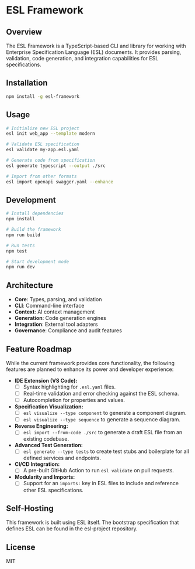 # ESL Framework

## Overview
The ESL Framework is a TypeScript-based CLI and library for working with Enterprise Specification Language (ESL) documents. It provides parsing, validation, code generation, and integration capabilities for ESL specifications.

## Installation
```bash
npm install -g esl-framework
```

## Usage
```bash
# Initialize new ESL project
esl init web_app --template modern

# Validate ESL specification
esl validate my-app.esl.yaml

# Generate code from specification
esl generate typescript --output ./src

# Import from other formats
esl import openapi swagger.yaml --enhance
```

## Development
```bash
# Install dependencies
npm install

# Build the framework
npm run build

# Run tests
npm test

# Start development mode
npm run dev
```

## Architecture
- **Core**: Types, parsing, and validation
- **CLI**: Command-line interface
- **Context**: AI context management
- **Generation**: Code generation engines
- **Integration**: External tool adapters
- **Governance**: Compliance and audit features

## Feature Roadmap
While the current framework provides core functionality, the following features are planned to enhance its power and developer experience:

- **IDE Extension (VS Code):**
    - [ ] Syntax highlighting for `.esl.yaml` files.
    - [ ] Real-time validation and error checking against the ESL schema.
    - [ ] Autocompletion for properties and values.

- **Specification Visualization:**
    - [ ] `esl visualize --type component` to generate a component diagram.
    - [ ] `esl visualize --type sequence` to generate a sequence diagram.

- **Reverse Engineering:**
    - [ ] `esl import --from-code ./src` to generate a draft ESL file from an existing codebase.

- **Advanced Test Generation:**
    - [ ] `esl generate --type tests` to create test stubs and boilerplate for all defined services and endpoints.

- **CI/CD Integration:**
    - [ ] A pre-built GitHub Action to run `esl validate` on pull requests.

- **Modularity and Imports:**
    - [ ] Support for an `imports:` key in ESL files to include and reference other ESL specifications.

## Self-Hosting
This framework is built using ESL itself. The bootstrap specification that defines ESL can be found in the esl-project repository.

## License
MIT
